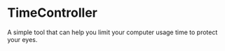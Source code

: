 # TimeController
A simple tool that can help you limit your computer usage time to protect your eyes.
